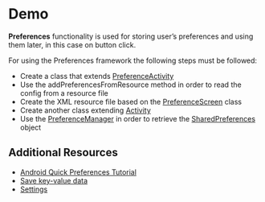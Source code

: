 # Demo

**Preferences** functionality is used for storing user’s preferences and using them later, in this case on button click.

For using the Preferences framework the following steps must be followed:

* Create a class that extends [PreferenceActivity](https://developer.android.com/reference/android/preference/PreferenceActivity)
* Use the addPreferencesFromResource method in order to read the config from a resource file
* Create the XML resource file based on the [PreferenceScreen](https://developer.android.com/reference/android/preference/PreferenceScreen) class
* Create another class extending [Activity](https://developer.android.com/reference/android/app/Activity)
* Use the [PreferenceManager](https://developer.android.com/reference/android/preference/PreferenceManager) in order to retrieve the [SharedPreferences](https://developer.android.com/reference/android/content/SharedPreferences) object


## Additional Resources
* [Android Quick Preferences Tutorial](https://www.javacodegeeks.com/2011/01/android-quick-preferences-tutorial.html)
* [Save key-value data](https://developer.android.com/training/data-storage/shared-preferences)
* [Settings](https://developer.android.com/guide/topics/ui/settings)